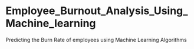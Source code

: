 # Employee_Burnout_Analysis_Using_Machine_learning
Predicting the Burn Rate of employees using Machine Learning Algorithms

